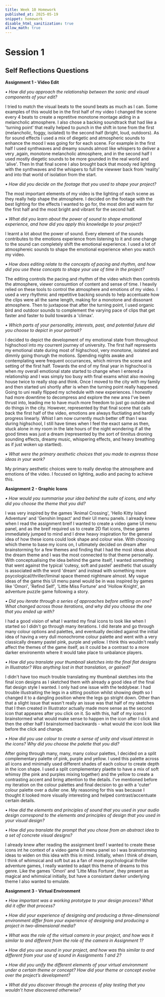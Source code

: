 ```yaml
---
title: Week 10 Homework
published_at: 2025-05-19
snippet: homework
disable_html_sanitization: true
allow_math: true
---
```


# Session 1
## Self Reflections Questions

**Assignment 1 - Video Edit**

*• How did you approach the relationship between the sonic and visual components of your edit?*

I tried to match the visual beats to the sound beats as much as I can. Some examples of this would be in the first half of my video I changed the scene every 4 beats to create a repretitve monotone montage aiding in a melancholic atmosphere. 
I also chose a backing soundtrack that had like a 'turning point' that really helped to punch in the shift in tone from the first (melancholic, foggy, isolated) to the second half (bright, loud, outdoors). 
As for sound effects I used a mix of diegetic and atmospheric sounds to enhance the mood I was going for for each scene. For example in the first half I used synthwaves and dreamy sounds almost like whispers to deliver a very ,again, monotone melancholic atmosphere, and in the second half I used mostly diegetic sounds to be more gounded in the real world and 'alive'. 
Then In that final scene I also brought back that moody red lighting with the synthwaves and the whispers to full the viewwer back from 'reality' and into that world of isolation from the start.



*• How did you decide on the footage that you used to shape your project?*

The most important elements of my video is the lighting of each scene as they really help shape the atmosphere. I decided on the footage with the best lighting for the effects I wanted to go for, the most dim and warm for the first half and the most bright and vibrant for the second half.



*• What did you learn about the power of sound to shape emotional experience, and how did you apply this knowledge to your project?*

I learnt a lot about the power of sound. Every element of the sounds contributes to the emotions experience from listening to it and one change to the sound can completely shift the emotional experience. I used a lot of atmosphereic sounds to shape the emotional experience when you watch my video.



*• How does editing relate to the concepts of pacing and rhythm, and how did you use these concepts to shape your use of time in the project?*

The editing controls the pacing and rhythm of the video which then controls the atmosphere, viewer consumtion of content and sense of time. I heavily relied on these tools to control the atmosphere and emotions of my video. I used a very rhythmic and repetitive backing sounds to help accentuate how the clips were all the same length, making for a monotone and dissonant atmosphere. Then to juxtapose that after the turning point, I used organic bird and outdoor sounds to complement the varying pace of clips that get faster and faster to build towards a 'climax'.



*• Which parts of your personality, interests, past, and potential future did you choose to depict in your portrait?*

I decided to depict the development of my emotional state from throughout highschool into my courrent journey of university. The first half represents my emotional state during most of highschool, very monotone, isolated and dimmly going thorugh the motions. Spending nights awake and contemplating were frequent occurrances, which mirrors the scene and setting of the first half. Towards the end of my final year in highschool is when my overall emotional state started to change when I entered a relationship and I was simply too busy with final exams whist also moving house twice to really stop and think. Once I moved to the city with my family and then started uni shortly after is when the turning point really happened. Going to uni really flipped my schedule with new experiences. I honestly had more downtime to decompress and explore the new area I've been thrust into, leading me to have much more freedom to just go outside and do things in the city. However, represented by that final scene that calls back the first half of the video, emotions are always fluctiating and hardly progress linearly. Whist I am now currently much better off than I was during highschool, I still have times when I feel the exact same as then, stuck alone in my room in the late hours of the night wondering if all the good times was just a dream (represented by the sort of tinnitus droning sounding effects, dreamy music, whispering effects, and heavy breathing as if just woken up startled).



*• What were the primary aesthetic choices that you made to express those ideas in your work?*

My primary aesthetic choices were to really develop the atmosphere and emotions of the video. I focused on lighting, audio and pacing to achieve this.




**Assignment 2 - Graphic Icons**

*• How would you summarise your idea behind the suite of icons, and why did you choose the theme that you did?*

I was very inspired by the games 'Animal Crossing', 'Hello Kitty Island Adventure' and 'Genshin Impact' and their UI menu panels. I already knew when I read the assignment breif I wanted to create a video game UI menu panel, and as the breif required us to create 2D flat icons, these games immediately jumped to mind and I drew heavy inspiration for the general idea of how these icons could look shape and colour wise. 
With choosing which theme to base my icons on, I ultimately decided on dream after brainstorming for a few themes and finding that I had the most ideas about the dream theme and I was the most connected to that theme personally. 
With conceptualising the idea behind the game itself, I wanted something that went against the typical 'cutesy, soft and pastel' aesthetic that usually is associated with the word 'dream' and instead with something more psycological/thriller/liminal space themed nightmare almost. My vague ideas of the game this UI menu panel would be in was inspired by games like 'Omori', 'Refind Self', 'Little Miss Fortune' and 'Hollow Knight', an adventure puzzle game following a story.



*• Did you iterate through a series of approaches before settling on one? What changed across those iterations, and why did you choose the one that you ended up with?*

I had a good vision of what I wanted my final icons to look like when I started so I didn't go through many iterations. I did iterate and go through many colour options and palettes, and eventually decided against the initial idea of having a very dull monochrome colour palette and went with a very classically dreamy pastel pink, purple and yellow. I think this wouldn't really affect the themes of the game itself, as it could be a contrast to a more darker environemtn where it would take place to unbalance players.



*• How did you translate your thumbnail sketches into the final flat designs in Illustrator? Was anything lost in that translation, or gained?*

I didn't have too much trouble translating my thumbnail sketches into the final icon designs as I sketched them with already a good idea of the final flat design style I wanted. I only had one issue with the teddybear. I had trouble illustraiting the legs in a sitting position whilst showing depth so I changed it to a dangling position where the legs go stright down.
Other than that a slight issue that wasn't really an issue was that half of my sketches that I then created in Illustrator actually made more sense as the second icon that appeares after you click on it. So with this, half of my icons I brainstormed what would make sense to happen in the icon after I click and then the other half I brainstormed backwards - what would the icon look like before the click and change.



*• How did you use colour to create a sense of unity and visual interest in the icons? Why did you choose the palette that you did?*

After going through many, many, many colour palettes, I decided on a split complementary palette of pink, purple and yellow. I used this palette across all icons and minimally used different shades of each colour to create depth in the icon shape. I used a split complementary plaette to have a mix of soft whimsy (the pink and purples mixing together) and the yellow to create a contrasting accent and bring attention to the details. I've mentioned before my iteration on the colour palettes and final decision to go with a 'cuter' colour palette over a duller one. My reasoning for this was because I thought it looked more  visually interesting and helped contrast/accentuate certain details. 



*• How did the elements and principles of sound that you used in your audio design correspond to the elements and principles of design that you used in your visual design?*





*• How did you translate the prompt that you chose from an abstract idea to a set of concrete visual designs?*

I already knew after reading the assignment breif I wanted to create these icons int he context of a video game UI menu panel so I was brainstorming ideas to widen on this idea with this in mind. Initially, when I think of dream, I think of whimsical and soft but as a fan of more psychological thriller adventure games, I really wanted to adapt this theme of dreams to this genre. Like the games 'Omori' and 'Litte Miss Fortune', they present as magical and whimsical initially, but have a consistant darker underlying theme I also wanted to emulate.




**Assignment 3 - Virtual Environment**

*• How important was a working prototype to your design process? What did it offer that process?*




*• How did your experience of designing and producing a three-dimensional environment differ from your experience of designing and producing a project in two-dimensional media?*



*• What was the role of the virtual camera in your project, and how was it similar to and different from the role of the camera in Assignment 1?*



*• How did you use sound in your project, and how was this similar to and different from your use of sound in Assignments 1 and 2?*



*• How did you unify the different elements of your virtual environment under a certain theme or concept? How did your theme or concept evolve over the project’s development?*



*• What did you discover through the process of play testing that you wouldn’t have discovered otherwise?*









